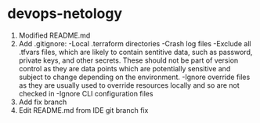 # devops-netology
1. Modified README.md
2. Add .gitignore:
-Local .terraform directories
-Crash log files
-Exclude all .tfvars files, which are likely to contain sentitive data, such as
password, private keys, and other secrets. These should not be part of version 
control as they are data points which are potentially sensitive and subject 
to change depending on the environment.
-Ignore override files as they are usually used to override resources locally and so
are not checked in
-Ignore CLI configuration files
3. Add fix branch
4. Edit README.md from IDE git branch fix
